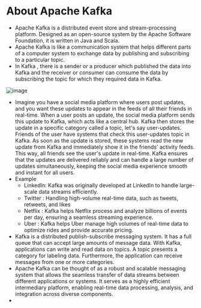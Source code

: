 # About Apache Kafka
- Apache Kafka is a distributed event store and stream-processing platform. Designed as an open-source system by the Apache Software Foundation, it is written in Java and Scala.
- Apache Kafka is like a communication system that helps different parts of a computer system to exchange data by publishing and subscribing to a particular topic.
- In Kafka , there is a sender or a producer which published the data into Kafka and the receiver or consumer can consume the data by subscribing the topic for which they required data in Kafka.

![image](https://github.com/user-attachments/assets/ac855fe5-ebb7-4568-9e6f-4af8cb375f95)

- Imagine you have a social media platform where users post updates, and you want these updates to appear in the feeds of all their friends in real-time. When a user posts an update, the social media platform sends this update to Kafka, which acts like a central hub. Kafka then stores the update in a specific category called a topic, let's say user-updates. Friends of the user have systems that check this user-updates topic in Kafka. As soon as the update is stored, these systems read the new update from Kafka and immediately show it in the friends' activity feeds. This way, all friends see the user's update in real-time. Kafka ensures that the updates are delivered reliably and can handle a large number of updates simultaneously, keeping the social media experience smooth and instant for all users.
- Example
  - LinkedIn: Kafka was originally developed at LinkedIn to handle large-scale data streams efficiently.
  - Twitter : Handling high-volume real-time data, such as tweets, retweets, and likes
  - Netflix : Kafka helps Netflix process and analyze billions of events per day, ensuring a seamless streaming experience.
  - Uber : Kafka helps Uber manage high volumes of real-time data to optimize rides and provide accurate pricing.
- Kafka is a distributed publish-subscribe messaging system. It has a full queue that can accept large amounts of message data. With Kafka, applications can write and read data on topics. A topic presents a category for labeling data. Furthermore, the application can receive messages from one or more categories.
- Apache Kafka can be thought of as a robust and scalable messaging system that allows the seamless transfer of data streams between different applications or systems. It serves as a highly efficient intermediary platform, enabling real-time data processing, analysis, and integration across diverse components.
- 
